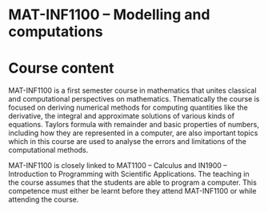 # MAT-INF1100 – Modelling and computations

# Course content

MAT-INF1100 is a first semester course in mathematics that unites classical and computational perspectives on mathematics. Thematically the course is focused on deriving numerical methods for computing quantities like the derivative, the integral and approximate solutions of various kinds of equations. Taylors formula with remainder and basic properties of numbers, including how they are represented in a computer, are also important topics which in this course are used to analyse the errors and limitations of the computational methods.

MAT-INF1100 is closely linked to MAT1100 – Calculus and IN1900 – Introduction to Programming with Scientific Applications. The teaching in the course assumes that the students are able to program a computer. This competence must either be learnt before they attend MAT-INF1100 or while attending the course.